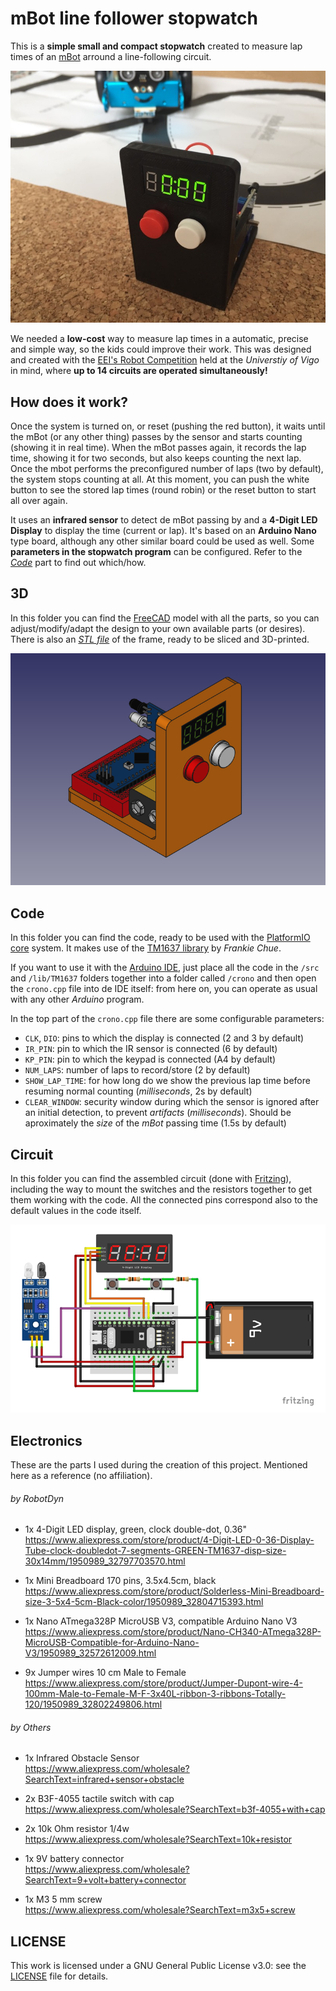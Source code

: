 # mBot line follower stopwatch

This is a **simple small and compact stopwatch** created to measure lap times of an [mBot](http://www.makeblock.com/steam-kits/mbot/) arround a line-following circuit.

![The stopwach with the mBot behind](picture.jpg)

We needed a **low-cost** way to measure lap times in a automatic, precise and simple way, so the kids could improve their work. This was designed and created with the [EEI's Robot Competition](http://eei.robots.webs.uvigo.es) held at the *Universtiy of Vigo* in mind, where **up to 14 circuits are operated simultaneously!**

## How does it work?

Once the system is turned on, or reset (pushing the red button), it waits until the mBot (or any other thing) passes by the sensor and starts counting (showing it in real time). When the mBot passes again, it records the lap time, showing it for two seconds, but also keeps counting the next lap. Once the mbot performs the preconfigured number of laps (two by default), the system stops counting at all. At this moment, you can push the white button to see the stored lap times (round robin) or the reset button to start all over again.

It uses an **infrared sensor** to detect de mBot passing by and a **4-Digit LED Display** to display the time (current or lap). It's based on an **Arduino Nano** type board, although any other similar board could be used as well. Some **parameters in the stopwatch program** can be configured. Refer to the *[Code](#code)* part to find out which/how.


## 3D
In this folder you can find the [FreeCAD](https://freecadweb.org/) model with all the parts, so you can adjust/modify/adapt the design to your own available parts (or desires). There is also an *[STL file](3D/frame.stl)* of the frame, ready to be sliced and 3D-printed.

![FreeCAD rendering of the project](3D/render.png)


## Code
In this folder you can find the code, ready to be used with the [PlatformIO core](http://docs.platformio.org/en/latest/core.html) system. It makes use of the [TM1637 library](https://github.com/reeedstudio/libraries/tree/master/DigitalTube) by *Frankie Chue*.

If you want to use it with the [Arduino IDE](https://www.arduino.cc/en/Main/Software#download), just place all the code in the `/src` and `/lib/TM1637` folders together into a folder called `/crono` and then open the `crono.cpp` file into de IDE itself: from here on, you can operate as usual with any other *Arduino* program.

In the top part of the `crono.cpp` file there are some configurable parameters:
* `CLK`, `DIO`: pins to which the display is connected (2 and 3 by default)
* `IR_PIN`: pin to which the IR sensor is connected (6 by default)
* `KP_PIN`: pin to which the keypad is connected (A4 by default)
* `NUM_LAPS`: number of laps to record/store (2 by default)
* `SHOW_LAP_TIME`: for how long do we show the previous lap time before resuming normal counting (*milliseconds*, 2s by default)
* `CLEAR_WINDOW`: security window during which the sensor is ignored after an initial detection, to prevent *artifacts* (*milliseconds*). Should be aproximately the *size* of the *mBot* passing time (1.5s by default)

## Circuit
In this folder you can find the assembled circuit (done with [Fritzing](http://fritzing.org/)), including the way to mount the switches and the resistors together to get them working with the code. All the connected pins correspond also to the default values in the code itself.

![Fritzing assembly of the project](circuit/mBotstopwatch.png)


## Electronics
These are the parts I used during the creation of this project. Mentioned here as a reference (no affiliation).

###### by RobotDyn

* 1x 4-Digit LED display, green, clock double-dot, 0.36"<br />
  https://www.aliexpress.com/store/product/4-Digit-LED-0-36-Display-Tube-clock-doubledot-7-segments-GREEN-TM1637-disp-size-30x14mm/1950989_32797703570.html

* 1x Mini Breadboard 170 pins, 3.5x4.5cm, black<br />
  https://www.aliexpress.com/store/product/Solderless-Mini-Breadboard-size-3-5x4-5cm-Black-color/1950989_32804715393.html

* 1x Nano ATmega328P MicroUSB V3, compatible Arduino Nano V3<br />
  https://www.aliexpress.com/store/product/Nano-CH340-ATmega328P-MicroUSB-Compatible-for-Arduino-Nano-V3/1950989_32572612009.html

* 9x Jumper wires 10 cm Male to Female<br />
  https://www.aliexpress.com/store/product/Jumper-Dupont-wire-4-100mm-Male-to-Female-M-F-3x40L-ribbon-3-ribbons-Totally-120/1950989_32802249806.html

###### by Others
* 1x Infrared Obstacle Sensor<br />
  https://www.aliexpress.com/wholesale?SearchText=infrared+sensor+obstacle

* 2x B3F-4055 tactile switch with cap<br />
  https://www.aliexpress.com/wholesale?SearchText=b3f-4055+with+cap

* 2x 10k Ohm resistor 1/4w<br />
  https://www.aliexpress.com/wholesale?SearchText=10k+resistor

* 1x 9V battery connector<br />
  https://www.aliexpress.com/wholesale?SearchText=9+volt+battery+connector

* 1x M3 5 mm screw<br />
  https://www.aliexpress.com/wholesale?SearchText=m3x5+screw


## LICENSE

This work is licensed under a GNU General Public License v3.0: see the [LICENSE](LICENSE) file for details.
